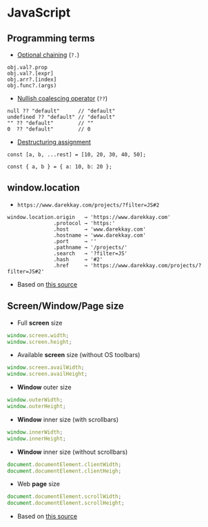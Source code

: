 # JavaScript

## Programming terms

- [Optional chaining](https://developer.mozilla.org/en-US/docs/Web/JavaScript/Reference/Operators/Optional_chaining) (`?.`)

```
obj.val?.prop
obj.val?.[expr]
obj.arr?.[index]
obj.func?.(args)
```

- [Nullish coalescing operator](https://developer.mozilla.org/en-US/docs/Web/JavaScript/Reference/Operators/Nullish_coalescing_operator) (`??`)

```
null ?? "default"      // "default"
undefined ?? "default" // "default"
"" ?? "default"        // ""
0  ?? "default"        // 0
```

- [Destructuring assignment](https://developer.mozilla.org/en-US/docs/Web/JavaScript/Reference/Operators/Destructuring_assignment)

```
const [a, b, ...rest] = [10, 20, 30, 40, 50];

const { a, b } = { a: 10, b: 20 };
```

## window.location

- `https://www.darekkay.com/projects/?filter=JS#2`

```
window.location.origin   → 'https://www.darekkay.com'
               .protocol → 'https:'
               .host     → 'www.darekkay.com'
               .hostname → 'www.darekkay.com'
               .port     → ''
               .pathname → '/projects/'
               .search   → '?filter=JS'
               .hash     → '#2'
               .href     → 'https://www.darekkay.com/projects/?filter=JS#2'
```

- Based on [this source](https://dev.to/samanthaming/window-location-cheatsheet-4edl)

## Screen/Window/Page size

- Full **screen** size

```js
window.screen.width;
window.screen.height;
```

- Available **screen** size (without OS toolbars)

```js
window.screen.availWidth;
window.screen.availHeight;
```

- **Window** outer size

```js
window.outerWidth;
window.outerHeight;
```

- **Window** inner size (with scrollbars)

```js
window.innerWidth;
window.innerHeight;
```

- **Window** inner size (without scrollbars)

```js
document.documentElement.clientWidth;
document.documentElement.clientHeigh;
```

- Web **page** size

```js
document.documentElement.scrollWidth;
document.documentElement.scrollHeight;
```

- Based on [this source](https://dmitripavlutin.com/screen-window-page-sizes/#11-the-screen-size)
